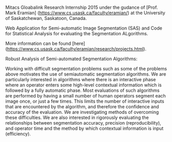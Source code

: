 Mitacs Gloabalink Research Internship 2015 under the gudance of [Prof. Mark Eramian] (https://www.cs.usask.ca/faculty/eramian/) at the University of Saskatchewan, Saskatoon, Canada.

Web Application for Semi-automatic Image Segmentation (SAS) and Code for Statistical Analysis for evaluating the Segmentation ALgorithms.

More information can be found [here] (https://www.cs.usask.ca/faculty/eramian/research/projects.html).

Robust Analysis of Semi-automated Segmentation Algorithms:

Working with difficult segmentation problems such as some of the problems above motivates the use of semiautomatic segmentation algorithms.  We are particularly interested in algorithms where there is an interactive phase where an operator enters some high-level contextual information which is followed by a fully automatic phase.  Most evaluations of such algorithms are performed by having a small number of human operators segment each image once, or just a few times.  This limits the number of interactive inputs that are encountered by the algorithm, and therefore the confidence and accuracy of the evaluation.   We are investigating methods of overcoming these difficulties.  We are also interested in rigorously evaluating the relationships between segmentation accuracy, precision (reproducibility), and operator time and the method by which contextual information is input (efficiency).  

